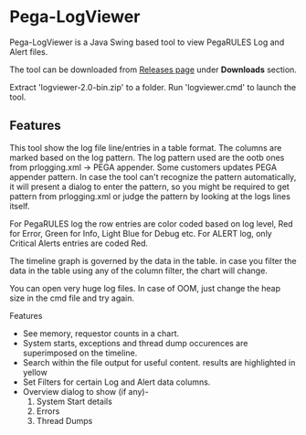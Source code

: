 Pega-LogViewer
==============
Pega-LogViewer is a Java Swing based tool to view PegaRULES Log and Alert files.

The tool can be downloaded from [Releases page](https://github.com/pegasystems/pega-logviewer/releases) under **Downloads** section.

Extract 'logviewer-2.0-bin.zip' to a folder.
Run 'logviewer.cmd' to launch the tool.

Features
----------
This tool show the log file line/entries in a table format. The columns are marked based on the log pattern.
The log pattern used are the ootb ones from prlogging.xml -> PEGA appender.
Some customers updates PEGA appender pattern.
In case the tool can't recognize the pattern automatically, it will present a dialog to enter the pattern,
so you might be required to get pattern from prlogging.xml or judge the pattern by looking at the logs lines itself.
 
For PegaRULES log the row entries are color coded based on log level, Red for Error, Green for Info, Light Blue for Debug etc.
For ALERT log, only Critical Alerts entries are coded Red.
 
The timeline graph is governed by the data in the table. in case you filter the data in the table using any of the column filter, the chart will change.

You can open very huge log files. In case of OOM, just change the heap size in the cmd file and try again.

Features
  * See memory, requestor counts in a chart.
  * System starts, exceptions and thread dump occurences are superimposed on the timeline.
  * Search within the file output for useful content. results are highlighted in yellow
  * Set Filters for certain Log and Alert data columns.
  * Overview dialog to show (if any)-
    1. System Start details
    2. Errors
    3. Thread Dumps

